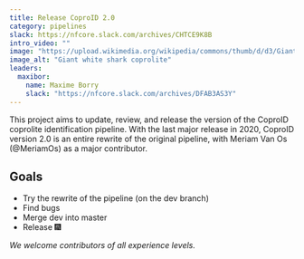 ```yaml
---
title: Release CoproID 2.0
category: pipelines
slack: https://nfcore.slack.com/archives/CHTCE9K8B
intro_video: ""
image: "https://upload.wikimedia.org/wikipedia/commons/thumb/d/d3/Giant_white_shark_coprolite_%28Miocene%3B_coastal_waters_of_South_Carolina%2C_USA%29.jpg/330px-Giant_white_shark_coprolite_%28Miocene%3B_coastal_waters_of_South_Carolina%2C_USA%29.jpg"
image_alt: "Giant white shark coprolite"
leaders:
  maxibor:
    name: Maxime Borry
    slack: "https://nfcore.slack.com/archives/DFAB3AS3Y"
---
```


This project aims to update, review, and release the version of the CoproID coprolite identification pipeline.
With the last major release in 2020, CoproID version 2.0 is an entire rewrite of the original pipeline, with Meriam Van Os (@MeriamOs) as a major contributor.

## Goals

- Try the rewrite of the pipeline (on the dev branch)
- Find bugs
- Merge dev into master
- Release 🎆

_We welcome contributors of all experience levels._
